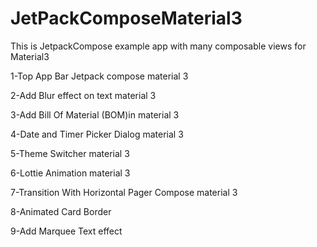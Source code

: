 # JetPackComposeMaterial3
This is JetpackCompose example app with many composable views for Material3 

1-Top App Bar Jetpack compose material 3  

2-Add Blur effect on text material 3   

3-Add Bill Of Material (BOM)in material 3  

4-Date and Timer Picker Dialog material 3  

5-Theme Switcher material 3  

6-Lottie Animation material 3  

7-Transition With Horizontal Pager Compose material 3  

8-Animated Card Border

9-Add Marquee Text effect